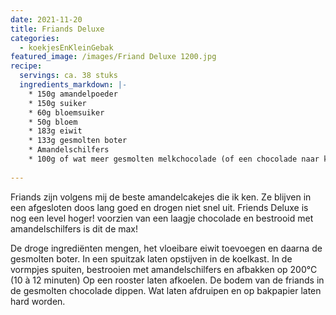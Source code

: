 ```yaml
---
date: 2021-11-20
title: Friands Deluxe
categories:
  - koekjesEnKleinGebak
featured_image: /images/Friand Deluxe 1200.jpg
recipe:
  servings: ca. 38 stuks
  ingredients_markdown: |-
    * 150g amandelpoeder    * 150g suiker    * 60g bloemsuiker     * 50g bloem    * 183g eiwit    * 133g gesmolten boter    * Amandelschilfers    * 100g of wat meer gesmolten melkchocolade (of een chocolade naar keuze)   
---
```

Friands zijn volgens mij de beste amandelcakejes die ik ken.
Ze blijven in een afgesloten doos lang goed en drogen niet snel uit.
Friends Deluxe is nog een level hoger!
voorzien van een laagje chocolade en bestrooid met amandelschilfers is dit de max!

<!--more-->

De droge ingrediënten mengen, het vloeibare eiwit toevoegen en daarna de gesmolten boter.In een spuitzak laten opstijven in de koelkast.In de vormpjes spuiten, bestrooien met amandelschilfers en afbakken op 200°C (10 à 12 minuten) Op een rooster laten afkoelen.De bodem van de friands in de gesmolten chocolade dippen.Wat laten afdruipen  en op bakpapier laten hard worden.




